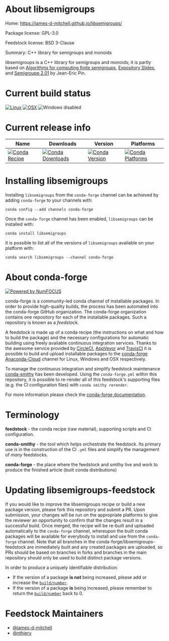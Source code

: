 <!--
# -*- mode: jinja -*-
-->

About libsemigroups
===================

Home: https://james-d-mitchell.github.io/libsemigroups/

Package license: GPL-3.0

Feedstock license: BSD 3-Clause

Summary: C++ library for semigroups and monoids

libsemigroups is a C++ library for semigroups and monoids; it is partly based on
[Algorithms for computing finite semigroups](https://www.irif.fr/~jep/PDF/Rio.pdf),
[Expository Slides](https://www.irif.fr/~jep/PDF/Exposes/StAndrews.pdf), and
[Semigroupe 2.01](https://www.irif.fr/~jep/Logiciels/Semigroupe2.0/semigroupe2.html) by Jean-Eric Pin.


Current build status
====================

[![Linux](https://img.shields.io/circleci/project/github/conda-forge/libsemigroups-feedstock/master.svg?label=Linux)](https://circleci.com/gh/conda-forge/libsemigroups-feedstock)
[![OSX](https://img.shields.io/travis/conda-forge/libsemigroups-feedstock/master.svg?label=macOS)](https://travis-ci.org/conda-forge/libsemigroups-feedstock)
![Windows disabled](https://img.shields.io/badge/Windows-disabled-lightgrey.svg)

Current release info
====================

| Name | Downloads | Version | Platforms |
| --- | --- | --- | --- |
| [![Conda Recipe](https://img.shields.io/badge/recipe-libsemigroups-green.svg)](https://anaconda.org/conda-forge/libsemigroups) | [![Conda Downloads](https://img.shields.io/conda/dn/conda-forge/libsemigroups.svg)](https://anaconda.org/conda-forge/libsemigroups) | [![Conda Version](https://img.shields.io/conda/vn/conda-forge/libsemigroups.svg)](https://anaconda.org/conda-forge/libsemigroups) | [![Conda Platforms](https://img.shields.io/conda/pn/conda-forge/libsemigroups.svg)](https://anaconda.org/conda-forge/libsemigroups) |

Installing libsemigroups
========================

Installing `libsemigroups` from the `conda-forge` channel can be achieved by adding `conda-forge` to your channels with:

```
conda config --add channels conda-forge
```

Once the `conda-forge` channel has been enabled, `libsemigroups` can be installed with:

```
conda install libsemigroups
```

It is possible to list all of the versions of `libsemigroups` available on your platform with:

```
conda search libsemigroups --channel conda-forge
```


About conda-forge
=================

[![Powered by NumFOCUS](https://img.shields.io/badge/powered%20by-NumFOCUS-orange.svg?style=flat&colorA=E1523D&colorB=007D8A)](http://numfocus.org)

conda-forge is a community-led conda channel of installable packages.
In order to provide high-quality builds, the process has been automated into the
conda-forge GitHub organization. The conda-forge organization contains one repository
for each of the installable packages. Such a repository is known as a *feedstock*.

A feedstock is made up of a conda recipe (the instructions on what and how to build
the package) and the necessary configurations for automatic building using freely
available continuous integration services. Thanks to the awesome service provided by
[CircleCI](https://circleci.com/), [AppVeyor](https://www.appveyor.com/)
and [TravisCI](https://travis-ci.org/) it is possible to build and upload installable
packages to the [conda-forge](https://anaconda.org/conda-forge)
[Anaconda-Cloud](https://anaconda.org/) channel for Linux, Windows and OSX respectively.

To manage the continuous integration and simplify feedstock maintenance
[conda-smithy](https://github.com/conda-forge/conda-smithy) has been developed.
Using the ``conda-forge.yml`` within this repository, it is possible to re-render all of
this feedstock's supporting files (e.g. the CI configuration files) with ``conda smithy rerender``.

For more information please check the [conda-forge documentation](https://conda-forge.org/docs/).

Terminology
===========

**feedstock** - the conda recipe (raw material), supporting scripts and CI configuration.

**conda-smithy** - the tool which helps orchestrate the feedstock.
                   Its primary use is in the construction of the CI ``.yml`` files
                   and simplify the management of *many* feedstocks.

**conda-forge** - the place where the feedstock and smithy live and work to
                  produce the finished article (built conda distributions)


Updating libsemigroups-feedstock
================================

If you would like to improve the libsemigroups recipe or build a new
package version, please fork this repository and submit a PR. Upon submission,
your changes will be run on the appropriate platforms to give the reviewer an
opportunity to confirm that the changes result in a successful build. Once
merged, the recipe will be re-built and uploaded automatically to the
`conda-forge` channel, whereupon the built conda packages will be available for
everybody to install and use from the `conda-forge` channel.
Note that all branches in the conda-forge/libsemigroups-feedstock are
immediately built and any created packages are uploaded, so PRs should be based
on branches in forks and branches in the main repository should only be used to
build distinct package versions.

In order to produce a uniquely identifiable distribution:
 * If the version of a package **is not** being increased, please add or increase
   the [``build/number``](https://conda.io/docs/user-guide/tasks/build-packages/define-metadata.html#build-number-and-string).
 * If the version of a package **is** being increased, please remember to return
   the [``build/number``](https://conda.io/docs/user-guide/tasks/build-packages/define-metadata.html#build-number-and-string)
   back to 0.

Feedstock Maintainers
=====================

* [@james-d-mitchell](https://github.com/james-d-mitchell/)
* [@nthiery](https://github.com/nthiery/)

